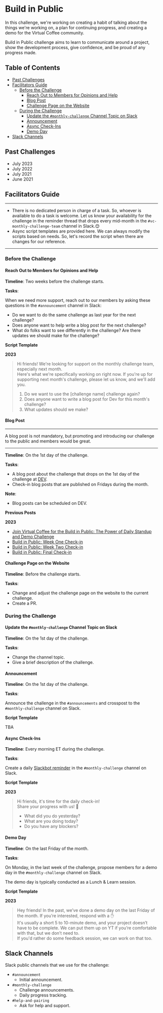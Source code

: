 # Build in Public

In this challenge, we're working on creating a habit of talking about the things we're working on, a plan for continuing progress, and creating a demo for the Virtual Coffee community.

Build in Public challenge aims to learn to communicate around a project, show the development process, give confidence, and be proud of any progress made.

## Table of Contents

- [Past Challenges](#past-challenges)
- [Facilitators Guide](#facilitators-guide)
  - [Before the Challenge](#before-the-challenge)
    - [Reach Out to Members for Opinions and Help](#reach-out-to-members-for-opinions-and-help)
    - [Blog Post](#blog-post)
    - [Challenge Page on the Website](#challenge-page-on-the-website)
  - [During the Challenge](#during-the-challenge)
    - [Update the `#monthly-challenge` Channel Topic on Slack](#update-the-monthly-challenge-channel-topic-on-slack)
    - [Announcement](#announcement)
    - [Async Check-Ins](#async-check-ins)
    - [Demo Day](#demo-day)
- [Slack Channels](#slack-channels)

## Past Challenges

- July 2023
- July 2022
- July 2021
- June 2021

## Facilitators Guide

---

- There is no dedicated person in charge of a task. So, whoever is available to do a task is welcome. Let us know your availability for the challenge in the reminder thread that drops every mid-month in the `#vc-monthly-challenge-team` channel in Slack.😊
- Async script templates are provided here. We can always modify the scripts based on needs. So, let's record the script when there are changes for our reference.

---

### Before the Challenge

#### Reach Out to Members for Opinions and Help

**Timeline**: Two weeks before the challenge starts.

**Tasks**:

When we need more support, reach out to our members by asking these questions in the `#announcement` channel in Slack:

- Do we want to do the same challenge as last year for the next challenge?
- Does anyone want to help write a blog post for the next challenge?
- What do folks want to see differently in the challenge? Are there updates we should make for the challenge?

**Script Template**

**2023**

> Hi friends! We're looking for support on the monthly challenge team, especially next month. <br> Here's what we're specifically working on right now. If you're up for supporting next month's challenge, please let us know, and we'll add you.
>
> 1. Do we want to use the [challenge name] challenge again?
> 2. Does anyone want to write a blog post for Dev for this month's challenge?
> 3. What updates should we make?

#### Blog Post

---

A blog post is not mandatory, but promoting and introducing our challenge to the public and members would be great.

---

**Timeline**: On the 1st day of the challenge.

**Tasks**:

- A blog post about the challenge that drops on the 1st day of the challenge at [DEV](https://dev.to/virtualcoffee).
- Check-in blog posts that are published on Fridays during the month.

**Note**:

- Blog posts can be scheduled on DEV.

**Previous Posts**

**2023**

- [Join Virtual Coffee for the Build in Public: The Power of Daily Standup and Demo Challenge](https://dev.to/virtualcoffee/join-virtual-coffee-for-the-build-in-public-the-power-of-daily-standup-and-demo-challenge-35kb)
- [Build in Public: Week One Check-in](https://dev.to/virtualcoffee/build-in-public-week-one-check-in-4dai)
- [Build in Public: Week Two Check-in](https://dev.to/virtualcoffee/build-in-public-week-two-check-in-2jf5)
- [Build in Public: Final Check-in](https://dev.to/virtualcoffee/build-in-public-final-check-in-eij)

#### Challenge Page on the Website

**Timeline**: Before the challenge starts.

**Tasks**:

- Change and adjust the challenge page on the website to the current challenge.
- Create a PR.

### During the Challenge

#### Update the `#monthly-challenge` Channel Topic on Slack

**Timeline**: On the 1st day of the challenge.

**Tasks**:

- Change the channel topic.
- Give a brief description of the challenge.

#### Announcement

**Timeline**: On the 1st day of the challenge.

**Tasks**:

Announce the challenge in the `#announcements` and crosspost to the `#monthly-challenge` channel on Slack.

**Script Template**

TBA

#### Async Check-Ins

**Timeline**: Every morning ET during the challenge.

**Tasks**:

Create a daily [Slackbot reminder](https://slack.com/resources/using-slack/how-to-use-reminders-in-slack) in the `#monthly-challenge` channel on Slack.

**Script Template**

**2023**

> Hi friends, it's time for the daily check-in! <br>
> Share your progress with us! 🙌
>
> - What did you do yesterday?
> - What are you doing today?
> - Do you have any blockers?

#### Demo Day

**Timeline**: On the last Friday of the month.

**Tasks**:

On Monday, in the last week of the challenge, propose members for a demo day in the `#monthly-challenge` channel on Slack.

The demo day is typically conducted as a Lunch & Learn session.

**Script Template**

**2023**

> Hey friends! In the past, we’ve done a demo day on the last Friday of the month. If you’re interested, respond with a ✋ <br>
> It's usually a short 5 to 10-minute demo, and your project doesn’t have to be complete. We can put them up on YT if you’re comfortable with that, but we don’t need to. <br>
> If you'd rather do some feedback session, we can work on that too.

## Slack Channels

Slack public channels that we use for the challenge:

- `#announcement`
  - Initial announcement.
- `#monthly-challenge`
  - Challenge announcements.
  - Daily progress tracking.
- `#help-and-pairing`
  - Ask for help and support.
